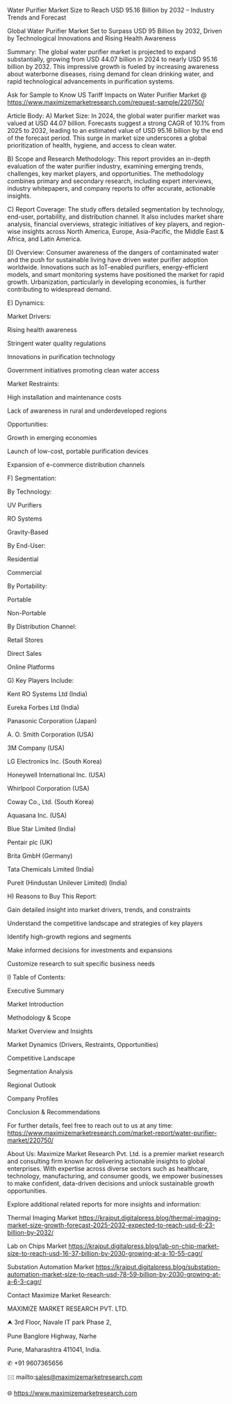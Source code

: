 Water Purifier Market Size to Reach USD 95.16 Billion by 2032 – Industry Trends and Forecast

Global Water Purifier Market Set to Surpass USD 95 Billion by 2032, Driven by Technological Innovations and Rising Health Awareness

Summary:
The global water purifier market is projected to expand substantially, growing from USD 44.07 billion in 2024 to nearly USD 95.16 billion by 2032. This impressive growth is fueled by increasing awareness about waterborne diseases, rising demand for clean drinking water, and rapid technological advancements in purification systems.

Ask for Sample to Know US Tariff Impacts on Water Purifier Market @  https://www.maximizemarketresearch.com/request-sample/220750/ 

Article Body:
A) Market Size:
In 2024, the global water purifier market was valued at USD 44.07 billion. Forecasts suggest a strong CAGR of 10.1% from 2025 to 2032, leading to an estimated value of USD 95.16 billion by the end of the forecast period. This surge in market size underscores a global prioritization of health, hygiene, and access to clean water.

B) Scope and Research Methodology:
This report provides an in-depth evaluation of the water purifier industry, examining emerging trends, challenges, key market players, and opportunities. The methodology combines primary and secondary research, including expert interviews, industry whitepapers, and company reports to offer accurate, actionable insights.

C) Report Coverage:
The study offers detailed segmentation by technology, end-user, portability, and distribution channel. It also includes market share analysis, financial overviews, strategic initiatives of key players, and region-wise insights across North America, Europe, Asia-Pacific, the Middle East & Africa, and Latin America.

D) Overview:
Consumer awareness of the dangers of contaminated water and the push for sustainable living have driven water purifier adoption worldwide. Innovations such as IoT-enabled purifiers, energy-efficient models, and smart monitoring systems have positioned the market for rapid growth. Urbanization, particularly in developing economies, is further contributing to widespread demand.

E) Dynamics:

Market Drivers:

Rising health awareness

Stringent water quality regulations

Innovations in purification technology

Government initiatives promoting clean water access

Market Restraints:

High installation and maintenance costs

Lack of awareness in rural and underdeveloped regions

Opportunities:

Growth in emerging economies

Launch of low-cost, portable purification devices

Expansion of e-commerce distribution channels

F) Segmentation:

By Technology:

UV Purifiers

RO Systems

Gravity-Based

By End-User:

Residential

Commercial

By Portability:

Portable

Non-Portable

By Distribution Channel:

Retail Stores

Direct Sales

Online Platforms

G) Key Players Include:

Kent RO Systems Ltd (India)

Eureka Forbes Ltd (India)

Panasonic Corporation (Japan)

A. O. Smith Corporation (USA)

3M Company (USA)

LG Electronics Inc. (South Korea)

Honeywell International Inc. (USA)

Whirlpool Corporation (USA)

Coway Co., Ltd. (South Korea)

Aquasana Inc. (USA)

Blue Star Limited (India)

Pentair plc (UK)

Brita GmbH (Germany)

Tata Chemicals Limited (India)

Pureit (Hindustan Unilever Limited) (India)

H) Reasons to Buy This Report:

Gain detailed insight into market drivers, trends, and constraints

Understand the competitive landscape and strategies of key players

Identify high-growth regions and segments

Make informed decisions for investments and expansions

Customize research to suit specific business needs

I) Table of Contents:

Executive Summary

Market Introduction

Methodology & Scope

Market Overview and Insights

Market Dynamics (Drivers, Restraints, Opportunities)

Competitive Landscape

Segmentation Analysis

Regional Outlook

Company Profiles

Conclusion & Recommendations

For further details, feel free to reach out to us at any time: https://www.maximizemarketresearch.com/market-report/water-purifier-market/220750/ 

About Us:
Maximize Market Research Pvt. Ltd. is a premier market research and consulting firm known for delivering actionable insights to global enterprises. With expertise across diverse sectors such as healthcare, technology, manufacturing, and consumer goods, we empower businesses to make confident, data-driven decisions and unlock sustainable growth opportunities.

Explore additional related reports for more insights and information:

Thermal Imaging Market https://krajput.digitalpress.blog/thermal-imaging-market-size-growth-forecast-2025-2032-expected-to-reach-usd-6-23-billion-by-2032/ 

Lab on Chips Market https://krajput.digitalpress.blog/lab-on-chip-market-size-to-reach-usd-16-37-billion-by-2030-growing-at-a-10-55-cagr/ 

Substation Automation Market https://krajput.digitalpress.blog/substation-automation-market-size-to-reach-usd-78-59-billion-by-2030-growing-at-a-6-3-cagr/ 

Contact Maximize Market Research:

MAXIMIZE MARKET RESEARCH PVT. LTD.

⮝ 3rd Floor, Navale IT park Phase 2,

Pune Banglore Highway, Narhe

Pune, Maharashtra 411041, India.

✆ +91 9607365656

🖂 mailto:sales@maximizemarketresearch.com

🌐 https://www.maximizemarketresearch.com
